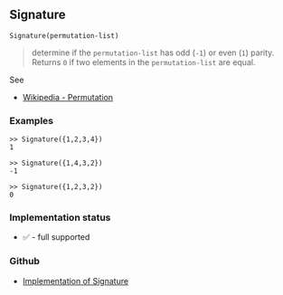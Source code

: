 ## Signature

```
Signature(permutation-list)
```

> determine if the `permutation-list` has odd (`-1`) or even (`1`) parity. Returns `0` if two elements in the `permutation-list` are equal.
 
See
* [Wikipedia - Permutation](https://en.wikipedia.org/wiki/Permutation)

### Examples

```
>> Signature({1,2,3,4}) 
1

>> Signature({1,4,3,2}) 
-1

>> Signature({1,2,3,2}) 
0
```
 

### Implementation status

* &#x2705; - full supported

### Github

* [Implementation of Signature](https://github.com/axkr/symja_android_library/blob/master/symja_android_library/matheclipse-core/src/main/java/org/matheclipse/core/builtin/Combinatoric.java#L2460) 

